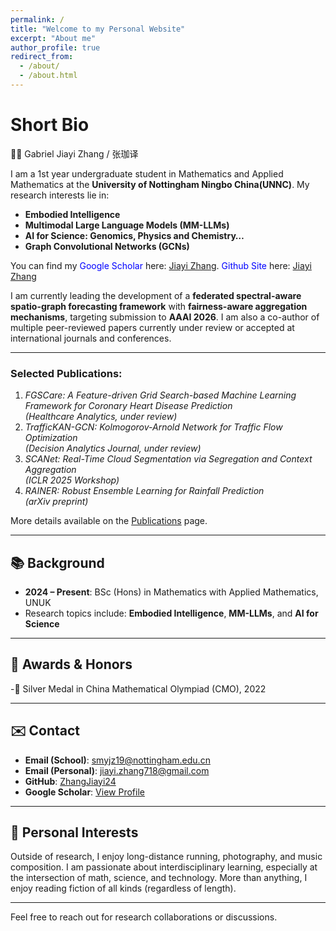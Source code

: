 ```yaml
---
permalink: /
title: "Welcome to my Personal Website"
excerpt: "About me"
author_profile: true
redirect_from: 
  - /about/
  - /about.html
---
```




Short Bio
======

👨‍🎓 Gabriel Jiayi Zhang / 张珈译

I am a 1st year undergraduate student in Mathematics and Applied Mathematics at the **University of Nottingham Ningbo China(UNNC)**. My research interests lie in:

- **Embodied Intelligence**
- **Multimodal Large Language Models (MM-LLMs)**
- **AI for Science: Genomics, Physics and Chemistry…**
- **Graph Convolutional Networks (GCNs)**

You can find my <span style="color:blue">Google Scholar</span> here: [Jiayi Zhang](https://scholar.google.com/citations?user=bLUpHDsAAAAJ). <span style="color:blue">Github Site</span> here: [Jiayi Zhang](https://github.com/ZhangJiayi24)

I am currently leading the development of a **federated spectral-aware spatio-graph forecasting framework** with **fairness-aware aggregation mechanisms**, targeting submission to **AAAI 2026**. I am also a co-author of multiple peer-reviewed papers currently under review or accepted at international journals and conferences.

---

### Selected Publications:
1. *FGSCare: A Feature-driven Grid Search-based Machine Learning Framework for Coronary Heart Disease Prediction*  
   *(Healthcare Analytics, under review)*  
2. *TrafficKAN-GCN: Kolmogorov-Arnold Network for Traffic Flow Optimization*  
   *(Decision Analytics Journal, under review)*  
3. *SCANet: Real-Time Cloud Segmentation via Segregation and Context Aggregation*  
   *(ICLR 2025 Workshop)*  
4. *RAINER: Robust Ensemble Learning for Rainfall Prediction*  
   *(arXiv preprint)*

More details available on the [Publications](/publications/) page.

---

## 📚 Background

- **2024 – Present**: BSc (Hons) in Mathematics with Applied Mathematics, UNUK  
- Research topics include: **Embodied Intelligence**, **MM-LLMs**, and **AI for Science**

---

## 🏅 Awards & Honors

-🥈 Silver Medal in China Mathematical Olympiad (CMO), 2022

---

## ✉️ Contact

- **Email (School)**: smyjz19@nottingham.edu.cn  
- **Email (Personal)**: jiayi.zhang718@gmail.com  
- **GitHub**: [ZhangJiayi24](https://github.com/ZhangJiayi24)  
- **Google Scholar**: [View Profile](https://scholar.google.com/citations?user=bLUpHDsAAAAJ)

---

## 🎵 Personal Interests 

Outside of research, I enjoy long-distance running, photography, and music composition. I am passionate about interdisciplinary learning, especially at the intersection of math, science, and technology. More than anything, I enjoy reading fiction of all kinds (regardless of length).

---
  
Feel free to reach out for research collaborations or discussions.
